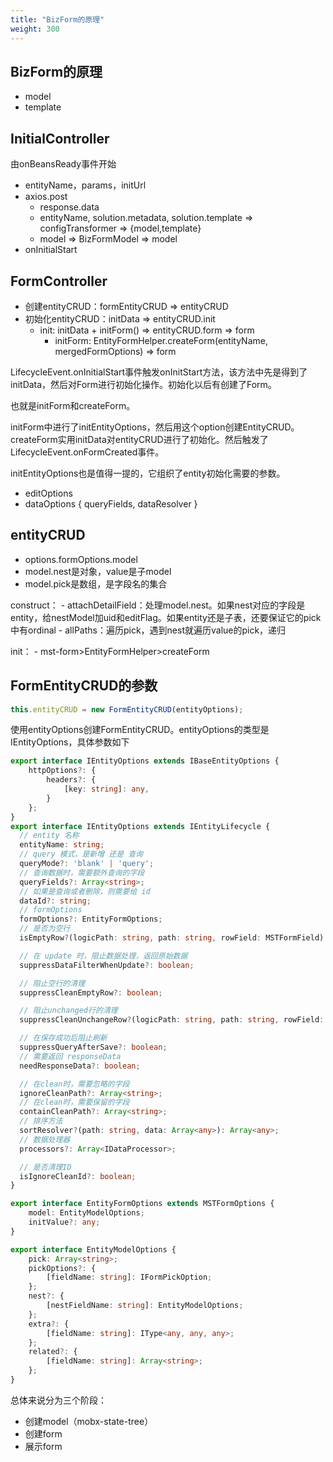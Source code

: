 ```yaml
---
title: "BizForm的原理"
weight: 300
---
```

## BizForm的原理

- model
- template

## InitialController
由onBeansReady事件开始

- entityName，params，initUrl
- axios.post
    - response.data
    - entityName, solution.metadata, solution.template => configTransformer => {model,template}
    - model => BizFormModel => model
- onInitialStart


## FormController
- 创建entityCRUD：formEntityCRUD => entityCRUD
- 初始化entityCRUD：initData => entityCRUD.init 
    - init: initData + initForm() => entityCRUD.form => form
        - initForm: EntityFormHelper.createForm(entityName, mergedFormOptions) => form


LifecycleEvent.onInitialStart事件触发onInitStart方法，该方法中先是得到了initData，然后对Form进行初始化操作。初始化以后有创建了Form。

也就是initForm和createForm。

initForm中进行了initEntityOptions，然后用这个option创建EntityCRUD。
createForm实用initData对entityCRUD进行了初始化。然后触发了LifecycleEvent.onFormCreated事件。

initEntityOptions也是值得一提的，它组织了entity初始化需要的参数。

- editOptions
- dataOptions {
    queryFields,
    dataResolver
}

## entityCRUD
- options.formOptions.model
- model.nest是对象，value是子model
- model.pick是数组，是字段名的集合

construct：
    - attachDetailField：处理model.nest。如果nest对应的字段是entity，给nestModel加uid和editFlag。如果entity还是子表，还要保证它的pick中有ordinal
    - allPaths：遍历pick，遇到nest就遍历value的pick，递归

init：
    - mst-form>EntityFormHelper>createForm

## FormEntityCRUD的参数

```ts
this.entityCRUD = new FormEntityCRUD(entityOptions);
```
使用entityOptions创建FormEntityCRUD。entityOptions的类型是IEntityOptions，具体参数如下

```ts
export interface IEntityOptions extends IBaseEntityOptions {
    httpOptions?: {
        headers?: {
            [key: string]: any,
        }
    };
}
export interface IEntityOptions extends IEntityLifecycle {
  // entity 名称
  entityName: string;
  // query 模式，是新增 还是 查询
  queryMode?: 'blank' | 'query';
  // 查询数据时，需要额外查询的字段
  queryFields?: Array<string>;
  // 如果是查询或者删除，则需要给 id
  dataId?: string;
  // formOptions
  formOptions?: EntityFormOptions;
  // 是否为空行
  isEmptyRow?(logicPath: string, path: string, rowField: MSTFormField): boolean;

  // 在 update 时，阻止数据处理，返回原始数据
  suppressDataFilterWhenUpdate?: boolean;

  // 阻止空行的清理
  suppressCleanEmptyRow?: boolean;

  // 阻止unchanged行的清理
  suppressCleanUnchangeRow?(logicPath: string, path: string, rowField: MSTFormField): boolean;

  // 在保存成功后阻止刷新
  suppressQueryAfterSave?: boolean;
  // 需要返回 responseData
  needResponseData?: boolean;

  // 在clean时，需要忽略的字段
  ignoreCleanPath?: Array<string>;
  // 在clean时，需要保留的字段
  containCleanPath?: Array<string>;
  // 排序方法
  sortResolver?(path: string, data: Array<any>): Array<any>;
  // 数据处理器
  processors?: Array<IDataProcessor>;

  // 是否清理ID
  isIgnoreCleanId?: boolean;
}

export interface EntityFormOptions extends MSTFormOptions {
    model: EntityModelOptions;
    initValue?: any;
}

export interface EntityModelOptions {
    pick: Array<string>;
    pickOptions?: {
        [fieldName: string]: IFormPickOption;
    };
    nest?: {
        [nestFieldName: string]: EntityModelOptions;
    };
    extra?: {
        [fieldName: string]: IType<any, any, any>;
    };
    related?: {
        [fieldName: string]: Array<string>;
    };
}

```

总体来说分为三个阶段：
- 创建model（mobx-state-tree）
- 创建form
- 展示form

